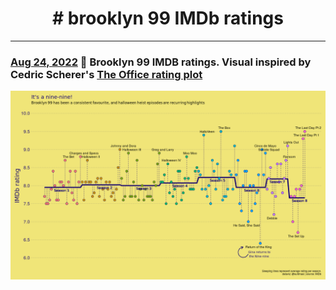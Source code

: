 <h1 align="center">
# brooklyn 99 IMDb ratings
</h1>

***
### [Aug 24, 2022](https://github.com/surbhi-bh/brooklyn99/blob/main/brooklyn99rating.png) 👮 Brooklyn 99 IMDB ratings. Visual inspired by Cedric Scherer's [The Office rating plot](https://github.com/Z3tt/TidyTuesday/tree/master/plots/2020_12)

![](https://github.com/surbhi-bh/brooklyn99/blob/main/brooklyn99rating.png)
